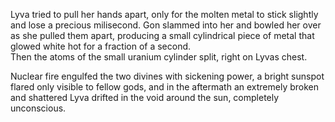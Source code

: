 Lyva tried to pull her hands apart, only for the molten metal to stick slightly and lose a precious milisecond. Gon slammed into her and bowled her over as she pulled them apart, producing a small cylindrical piece of metal that glowed white hot for a fraction of a second.    
Then the atoms of the small uranium cylinder split, right on Lyvas chest.    

Nuclear fire engulfed the two divines with sickening power, a bright sunspot flared only visible to fellow gods, and in the aftermath an extremely broken and shattered Lyva drifted in the void around the sun, completely unconscious.